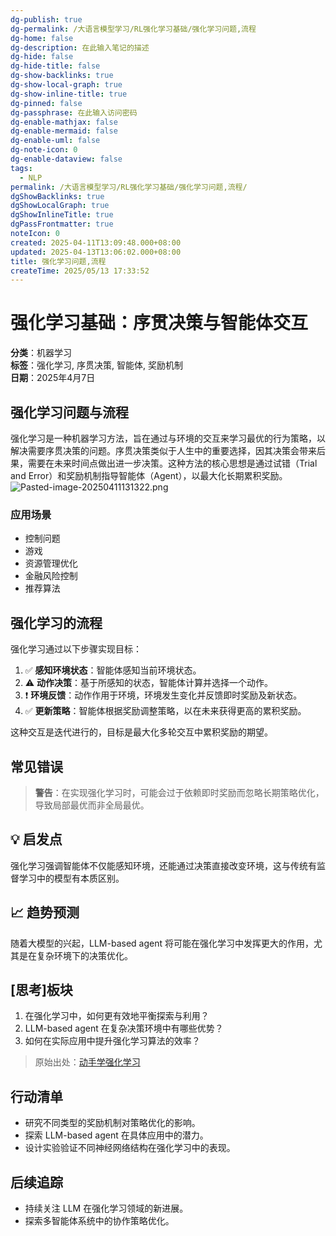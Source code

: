 ```yaml
---
dg-publish: true
dg-permalink: /大语言模型学习/RL强化学习基础/强化学习问题,流程
dg-home: false
dg-description: 在此输入笔记的描述
dg-hide: false
dg-hide-title: false
dg-show-backlinks: true
dg-show-local-graph: true
dg-show-inline-title: true
dg-pinned: false
dg-passphrase: 在此输入访问密码
dg-enable-mathjax: false
dg-enable-mermaid: false
dg-enable-uml: false
dg-note-icon: 0
dg-enable-dataview: false
tags:
  - NLP
permalink: /大语言模型学习/RL强化学习基础/强化学习问题,流程/
dgShowBacklinks: true
dgShowLocalGraph: true
dgShowInlineTitle: true
dgPassFrontmatter: true
noteIcon: 0
created: 2025-04-11T13:09:48.000+08:00
updated: 2025-04-13T13:06:02.000+08:00
title: 强化学习问题,流程
createTime: 2025/05/13 17:33:52
---
```




# 强化学习基础：序贯决策与智能体交互
**分类**：机器学习  
**标签**：强化学习, 序贯决策, 智能体, 奖励机制  
**日期**：2025年4月7日

## 强化学习问题与流程
强化学习是一种机器学习方法，旨在通过与环境的交互来学习最优的行为策略，以解决需要序贯决策的问题。序贯决策类似于人生中的重要选择，因其决策会带来后果，需要在未来时间点做出进一步决策。这种方法的核心思想是通过试错（Trial and Error）和奖励机制指导智能体（Agent），以最大化长期累积奖励。
![Pasted-image-20250411131322.png](../../.vuepress/public/img/user/%E9%99%84%E4%BB%B6/Pasted%20image%2020250411131322.png)

### 应用场景
- 控制问题
- 游戏
- 资源管理优化
- 金融风险控制
- 推荐算法


## 强化学习的流程
强化学习通过以下步骤实现目标：
1. ✅ **感知环境状态**：智能体感知当前环境状态。
2. ⚠ **动作决策**：基于所感知的状态，智能体计算并选择一个动作。
3. ❗ **环境反馈**：动作作用于环境，环境发生变化并反馈即时奖励及新状态。
4. ✅ **更新策略**：智能体根据奖励调整策略，以在未来获得更高的累积奖励。

这种交互是迭代进行的，目标是最大化多轮交互中累积奖励的期望。


## 常见错误
> **警告**：在实现强化学习时，可能会过于依赖即时奖励而忽略长期策略优化，导致局部最优而非全局最优。


## 💡 启发点
强化学习强调智能体不仅能感知环境，还能通过决策直接改变环境，这与传统有监督学习中的模型有本质区别。


## 📈 趋势预测
随着大模型的兴起，LLM-based agent 将可能在强化学习中发挥更大的作用，尤其是在复杂环境下的决策优化。


## [思考]板块
1. 在强化学习中，如何更有效地平衡探索与利用？
2. LLM-based agent 在复杂决策环境中有哪些优势？
3. 如何在实际应用中提升强化学习算法的效率？

> 原始出处：[动手学强化学习](https://hrl.boyuai.com/chapter/1/%E5%88%9D%E6%8E%A2%E5%BC%BA%E5%8C%96%E5%AD%A6%E4%B9%A0/)


## 行动清单
- 研究不同类型的奖励机制对策略优化的影响。
- 探索 LLM-based agent 在具体应用中的潜力。
- 设计实验验证不同神经网络结构在强化学习中的表现。


## 后续追踪
- 持续关注 LLM 在强化学习领域的新进展。
- 探索多智能体系统中的协作策略优化。
